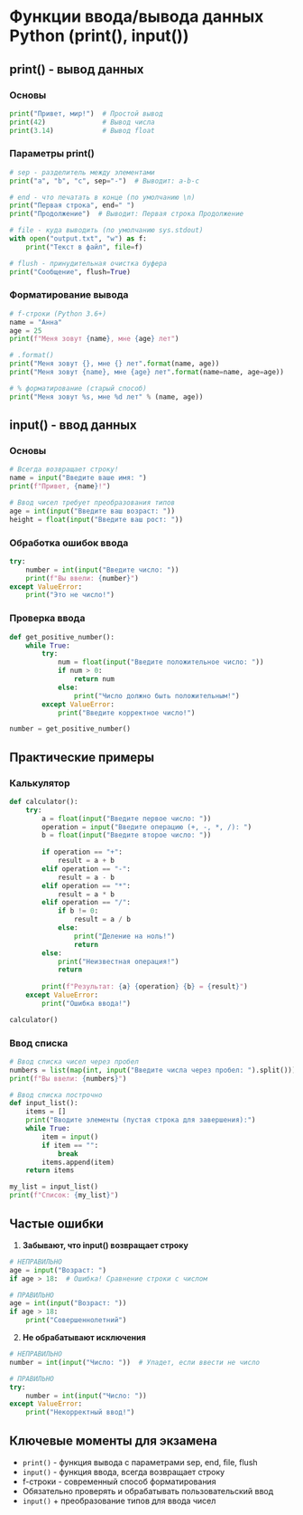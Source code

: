 # Функции ввода/вывода данных Python (print(), input())

## print() - вывод данных

### Основы
```python
print("Привет, мир!")  # Простой вывод
print(42)              # Вывод числа
print(3.14)            # Вывод float
```

### Параметры print()
```python
# sep - разделитель между элементами
print("a", "b", "c", sep="-")  # Выводит: a-b-c

# end - что печатать в конце (по умолчанию \n)
print("Первая строка", end=" ")
print("Продолжение")  # Выводит: Первая строка Продолжение

# file - куда выводить (по умолчанию sys.stdout)
with open("output.txt", "w") as f:
    print("Текст в файл", file=f)

# flush - принудительная очистка буфера
print("Сообщение", flush=True)
```

### Форматирование вывода
```python
# f-строки (Python 3.6+)
name = "Анна"
age = 25
print(f"Меня зовут {name}, мне {age} лет")

# .format()
print("Меня зовут {}, мне {} лет".format(name, age))
print("Меня зовут {name}, мне {age} лет".format(name=name, age=age))

# % форматирование (старый способ)
print("Меня зовут %s, мне %d лет" % (name, age))
```

## input() - ввод данных

### Основы
```python
# Всегда возвращает строку!
name = input("Введите ваше имя: ")
print(f"Привет, {name}!")

# Ввод чисел требует преобразования типов
age = int(input("Введите ваш возраст: "))
height = float(input("Введите ваш рост: "))
```

### Обработка ошибок ввода
```python
try:
    number = int(input("Введите число: "))
    print(f"Вы ввели: {number}")
except ValueError:
    print("Это не число!")
```

### Проверка ввода
```python
def get_positive_number():
    while True:
        try:
            num = float(input("Введите положительное число: "))
            if num > 0:
                return num
            else:
                print("Число должно быть положительным!")
        except ValueError:
            print("Введите корректное число!")

number = get_positive_number()
```

## Практические примеры

### Калькулятор
```python
def calculator():
    try:
        a = float(input("Введите первое число: "))
        operation = input("Введите операцию (+, -, *, /): ")
        b = float(input("Введите второе число: "))
        
        if operation == "+":
            result = a + b
        elif operation == "-":
            result = a - b
        elif operation == "*":
            result = a * b
        elif operation == "/":
            if b != 0:
                result = a / b
            else:
                print("Деление на ноль!")
                return
        else:
            print("Неизвестная операция!")
            return
            
        print(f"Результат: {a} {operation} {b} = {result}")
    except ValueError:
        print("Ошибка ввода!")

calculator()
```

### Ввод списка
```python
# Ввод списка чисел через пробел
numbers = list(map(int, input("Введите числа через пробел: ").split()))
print(f"Вы ввели: {numbers}")

# Ввод списка построчно
def input_list():
    items = []
    print("Вводите элементы (пустая строка для завершения):")
    while True:
        item = input()
        if item == "":
            break
        items.append(item)
    return items

my_list = input_list()
print(f"Список: {my_list}")
```

## Частые ошибки

1. **Забывают, что input() возвращает строку**
```python
# НЕПРАВИЛЬНО
age = input("Возраст: ")
if age > 18:  # Ошибка! Сравнение строки с числом

# ПРАВИЛЬНО
age = int(input("Возраст: "))
if age > 18:
    print("Совершеннолетний")
```

2. **Не обрабатывают исключения**
```python
# НЕПРАВИЛЬНО
number = int(input("Число: "))  # Упадет, если ввести не число

# ПРАВИЛЬНО
try:
    number = int(input("Число: "))
except ValueError:
    print("Некорректный ввод!")
```

## Ключевые моменты для экзамена

- `print()` - функция вывода с параметрами sep, end, file, flush
- `input()` - функция ввода, всегда возвращает строку
- f-строки - современный способ форматирования
- Обязательно проверять и обрабатывать пользовательский ввод
- `input()` + преобразование типов для ввода чисел